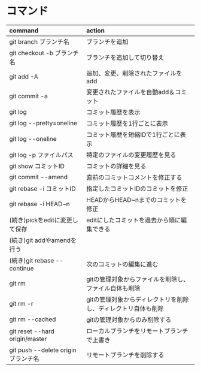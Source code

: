 # コマンド
| command                             | action                                                        |
|:------------------------------------|:--------------------------------------------------------------|
| git branch ブランチ名               | ブランチを追加                                                |
| git checkout -b ブランチ名          | ブランチを追加して切り替え                                    |
| git add -A                          | 追加、変更、削除されたファイルをadd                           |
| git commit -a                       | 変更されたファイルを自動add＆コミット                         |
| git log                             | コミット履歴を表示                                            |
| git log --pretty=oneline            | コミット履歴を1行ごとに表示                                   |
| git log --oneline                   | コミット履歴を短縮IDで1行ごとに表示                           |
| git log -p ファイルパス             | 特定のファイルの変更履歴を見る                                |
| git show コミットID                 | コミットの詳細を見る                                          |
| git commit --amend                  | 直前のコミットコメントを修正する                              |
| git rebase -i コミットID            | 指定したコミットIDのコミットを修正                            |
| git rebase -i HEAD~n                | HEADからHEAD~nまでのコミットを修正                            |
| (続き)pickをeditに変更して保存      | editにしたコミットを過去から順に編集できる                    |
| (続き)git addやamendを行う          |                                                               |
| (続き)git rebase --continue         | 次のコミットの編集に進む                                      |
| git rm                              | gitの管理対象からファイルを削除し、ファイル自体も削除         |
| git rm -r                           | gitの管理対象からディレクトリを削除し、ディレクトリ自体も削除 |
| git rm --cached                     | gitの管理対象からのみ削除する                                 |
| git reset --hard origin/master      | ローカルブランチをリモートブランチで上書き                    |
| git push --delete origin ブランチ名 | リモートブランチを削除する                                    |
